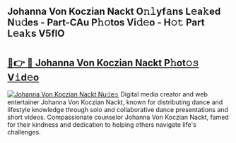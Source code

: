 ## Johanna Von Koczian Nackt O𝚗𝚕yf𝚊ns L𝚎a𝚔ed N𝚞𝚍es - Part-CAu P𝚑𝚘tos Vi𝚍𝚎o - H𝚘𝚝 Part L𝚎a𝚔s V5flO

# <h2><a href="http://kf2h3k7.oniu.top/?m=Johanna+Von+Koczian+Nackt">🔗👉 🔴 Johanna Von Koczian Nackt P𝚑ot𝚘𝚜 V𝚒d𝚎o</a></h2>

[![Johanna Von Koczian Nackt Nu𝚍e𝚜](https://i.imgur.com/0qMVB7G.gif)](http://kf2h3k7.oniu.top/?m=Johanna+Von+Koczian+Nackt)
Digital media creator and web entertainer Johanna Von Koczian Nackt, known for distributing dance and lifestyle knowledge through solo and collaborative dance presentations and short videos. Compassionate counselor Johanna Von Koczian Nackt, famed for their kindness and dedication to helping others navigate life's challenges.  
